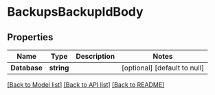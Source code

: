 # BackupsBackupIdBody

## Properties
Name | Type | Description | Notes
------------ | ------------- | ------------- | -------------
**Database** | **string** |  | [optional] [default to null]

[[Back to Model list]](../README.md#documentation-for-models) [[Back to API list]](../README.md#documentation-for-api-endpoints) [[Back to README]](../README.md)

